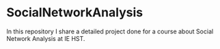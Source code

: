 # SocialNetworkAnalysis
In this repository I share a detailed project done for a course about Social Network Analysis at IE HST.
